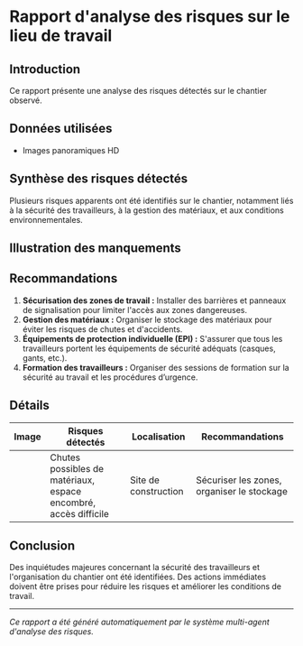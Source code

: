 # Rapport d'analyse des risques sur le lieu de travail

## Introduction
Ce rapport présente une analyse des risques détectés sur le chantier observé.

## Données utilisées
- Images panoramiques HD

## Synthèse des risques détectés
Plusieurs risques apparents ont été identifiés sur le chantier, notamment liés à la sécurité des travailleurs, à la gestion des matériaux, et aux conditions environnementales.

## Illustration des manquements
<!-- Insertion d'images annotées ou de schémas -->

## Recommandations
1. **Sécurisation des zones de travail :** Installer des barrières et panneaux de signalisation pour limiter l'accès aux zones dangereuses.
2. **Gestion des matériaux :** Organiser le stockage des matériaux pour éviter les risques de chutes et d'accidents.
3. **Équipements de protection individuelle (EPI) :** S'assurer que tous les travailleurs portent les équipements de sécurité adéquats (casques, gants, etc.).
4. **Formation des travailleurs :** Organiser des sessions de formation sur la sécurité au travail et les procédures d’urgence.

## Détails
| Image | Risques détectés | Localisation | Recommandations |
|-------|------------------|--------------|-----------------|
|       | Chutes possibles de matériaux, espace encombré, accès difficile | Site de construction | Sécuriser les zones, organiser le stockage |

## Conclusion
Des inquiétudes majeures concernant la sécurité des travailleurs et l'organisation du chantier ont été identifiées. Des actions immédiates doivent être prises pour réduire les risques et améliorer les conditions de travail.

---
*Ce rapport a été généré automatiquement par le système multi-agent d'analyse des risques.*